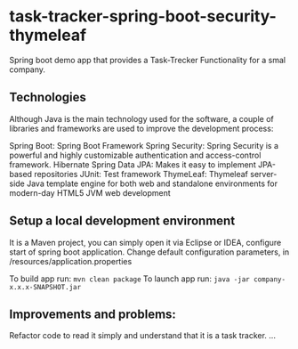 # task-tracker-spring-boot-security-thymeleaf
Spring boot demo app that provides a Task-Trecker Functionality for a smal company.

## Technologies
Although Java is the main technology used for the software, a couple of libraries and frameworks are used to improve the development process:

Spring Boot: Spring Boot Framework
Spring Security: Spring Security is a powerful and highly customizable authentication and access-control framework.
Hibernate Spring Data JPA: Makes it easy to implement JPA-based repositories
JUnit: Test framework
ThymeLeaf: Thymeleaf server-side Java template engine for both web and standalone environments for modern-day HTML5 JVM web development

## Setup a local development environment
It is a Maven project, you can simply open it via Eclipse or IDEA, configure start of spring boot application. Change default configuration parameters, in /resources/application.properties

To build app run:
`mvn clean package`
To launch app run:
`java -jar company-x.x.x-SNAPSHOT.jar`
## Improvements and problems:
Refactor code to read it simply and understand that it is a task tracker.
...
